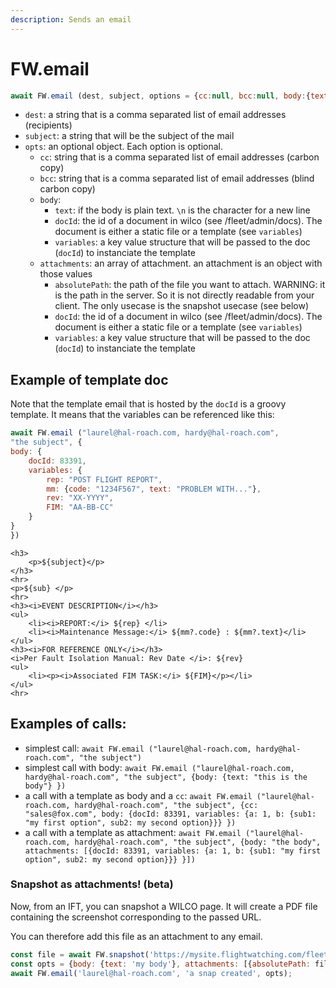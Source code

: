 ```yaml
---
description: Sends an email
---
```


# FW.email

```javascript
await FW.email (dest, subject, options = {cc:null, bcc:null, body:{text:""}, attachments:[]})
```

* `dest`: a string that is a comma separated list of email addresses \(recipients\)
* `subject`: a string that will be the subject of the mail
* `opts`: an optional object. Each option is optional.
  * `cc`: string that is a comma separated list of email addresses \(carbon copy\)
  * `bcc`: string that is a comma separated list of email addresses \(blind carbon copy\)
  * `body`:
    * `text`: if the body is plain text. `\n` is the character for a new line
    * `docId`: the id of a document in wilco \(see /fleet/admin/docs\). The document is either a static file or a template \(see `variables`\)
    * `variables`: a key value structure that will be passed to the doc \(`docId`\) to instanciate the template
  * `attachments`: an array of attachment. an attachment is an object with those values
    * `absolutePath`: the path of the file you want to attach. WARNING: it is the path in the server. So it is not directly readable from your client. The only usecase is the snapshot usecase \(see below\)
    * `docId`: the id of a document in wilco \(see /fleet/admin/docs\). The document is either a static file or a template \(see `variables`\)
    * `variables`: a key value structure that will be passed to the doc \(`docId`\) to instanciate the template

## Example of template doc

Note that the template email that is hosted by the `docId` is a groovy template. It means that the variables can be referenced like this:

```javascript
await FW.email ("laurel@hal-roach.com, hardy@hal-roach.com", 
"the subject", {
body: {
    docId: 83391, 
    variables: {
        rep: "POST FLIGHT REPORT", 
        mm: {code: "1234F567", text: "PROBLEM WITH..."},
        rev: "XX-YYYY",
        FIM: "AA-BB-CC"
    }
} 
})
```

```markup
<h3>
	<p>${subject}</p>
</h3>
<hr>
<p>${sub} </p>
<hr>
<h3><i>EVENT DESCRIPTION</i></h3>
<ul>
	<li><i>REPORT:</i> ${rep} </li>
    <li><i>Maintenance Message:</i> ${mm?.code} : ${mm?.text}</li>
</ul>
<h3><i>FOR REFERENCE ONLY</i></h3>
<i>Per Fault Isolation Manual: Rev Date </i>: ${rev}
<ul>
    <li><p><i>Associated FIM TASK:</i> ${FIM}</p></li>
</ul>
<hr>    
```

## Examples of calls:

* simplest call: `await FW.email ("laurel@hal-roach.com, hardy@hal-roach.com", "the subject")`
* simplest call with body: `await FW.email ("laurel@hal-roach.com, hardy@hal-roach.com", "the subject", {body: {text: "this is the body"} })`
* a call with a template as body and a `cc`: `await FW.email ("laurel@hal-roach.com, hardy@hal-roach.com", "the subject", {cc: "sales@fox.com", body: {docId: 83391, variables: {a: 1, b: {sub1: "my first option", sub2: my second option}}} })`
* a call with a template as attachment: `await FW.email ("laurel@hal-roach.com, hardy@hal-roach.com", "the subject", {body: "the body", attachments: [{docId: 83391, variables: {a: 1, b: {sub1: "my first option", sub2: my second option}}} }])`

### Snapshot as attachments! \(beta\)

Now, from an IFT, you can snapshot a WILCO page. It will create a PDF file containing the screenshot corresponding to the passed URL.

You can therefore add this file as an attachment to any email.

```javascript
const file = await FW.snapshot('https://mysite.flightwatching.com/fleet/apiv3/status');
const opts = {body: {text: 'my body'}, attachments: [{absolutePath: file}]};
await FW.email('laurel@hal-roach.com', 'a snap created', opts);
```

